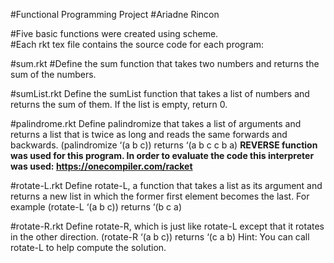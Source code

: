 #Functional Programming Project
#Ariadne Rincon

#Five basic functions were created using scheme. \
#Each rkt tex file contains the source code for each program:

#sum.rkt
#Define the sum function that takes two numbers and returns the sum of the numbers.

#sumList.rkt
Define the sumList function that takes a list of numbers and returns the sum of them. If the list is empty, return 0.

#palindrome.rkt
Define palindromize that takes a list of arguments and returns a list that is twice as long and reads the same forwards and backwards. 
(palindromize ‘(a b c)) returns ‘(a b c c b a)
    **REVERSE function was used for this program. In order to evaluate the code this interpreter was used: https://onecompiler.com/racket**

#rotate-L.rkt
Define rotate-L, a function that takes a list as its argument and returns a new list in which the former first element becomes the last. For example 
(rotate-L ‘(a b c)) returns ‘(b c a)

#rotate-R.rkt
Define rotate-R, which is just like rotate-L except that it rotates in the other direction. 
		(rotate-R ‘(a b c)) returns ‘(c a b)
	Hint: You can call rotate-L to help compute the solution.
